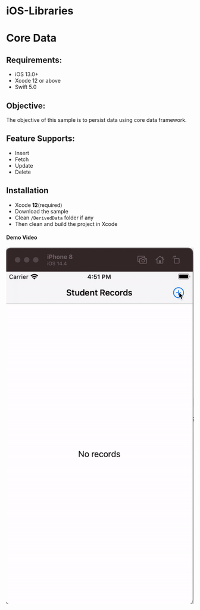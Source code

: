 # iOS-Libraries


# Core Data
## Requirements:
* iOS 13.0+
* Xcode 12 or above
* Swift 5.0

## Objective:
The objective of this sample is to persist data using core data framework.


## Feature Supports:
- Insert
- Fetch
- Update
- Delete


## Installation

- Xcode **12**(required)
- Download the sample
- Clean `/DerivedData` folder if any
- Then clean and build the project in Xcode



 ####  Demo Video
 ![](sample.gif )

